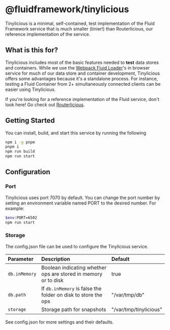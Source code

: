 # @fluidframework/tinylicious

Tinylicious is a minimal, self-contained, test implementation of the Fluid Framework service that is much smaller (tinier!) than Routerlicious, our reference implementation of the service.

## What is this for?

Tinylicious includes most of the basic features needed to **test** data stores and containers. While we use the [Webpack Fluid Loader](../../packages/tools/webpack-fluid-loader)'s in browser service for much of our data store and container development, Tinylicious offers some advantages because it's a standalone process. For instance, testing a Fluid Container from 2+ simultaneously connected clients can be easier using Tinylicious.

If you're looking for a reference implementation of the Fluid service, don't look here! Go check out [Routerlicious](../routerlicious).

## Getting Started

You can install, build, and start this service by running the following

```sh
npm i -g pnpm
pnpm i
npm run build
npm run start
```

## Configuration

### Port

Tinylicious uses port 7070 by default. You can change the port number by setting an environment
variable named PORT to the desired number. For example:

```sh
$env:PORT=6502
npm run start
```

### Storage

The config.json file can be used to configure the Tinylicious service.

| Parameter     | Description                                                    | Default                |
| :------------ | :------------------------------------------------------------- | :--------------------- |
| `db.inMemory` | Boolean indicating whether ops are stored in memory or to disk | true                   |
| `db.path`     | If `db.inMemory` is false the folder on disk to store the ops  | "/var/tmp/db"          |
| `storage`     | Storage path for snapshots                                     | "/var/tmp/tinylicious" |

See config.json for more settings and their defaults.
